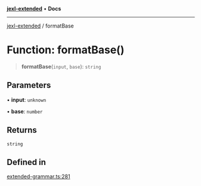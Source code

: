 [**jexl-extended**](../README.md) • **Docs**

***

[jexl-extended](../README.md) / formatBase

# Function: formatBase()

> **formatBase**(`input`, `base`): `string`

## Parameters

• **input**: `unknown`

• **base**: `number`

## Returns

`string`

## Defined in

[extended-grammar.ts:281](https://github.com/nikoraes/jexl-extended/blob/0f5e836bd796a7ceb7bc07f325b2ca770e2551a1/src/extended-grammar.ts#L281)
